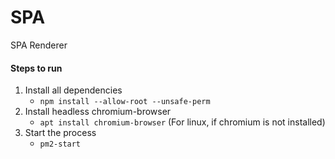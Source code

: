 # SPA

SPA Renderer


#### Steps to run

1. Install all dependencies
    - `npm install --allow-root --unsafe-perm`
2. Install headless chromium-browser
    - `apt install chromium-browser` (For linux, if chromium is not installed)
3. Start the process
    - `pm2-start`
